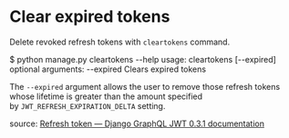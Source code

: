 # Clear expired tokens

Delete revoked refresh tokens with `cleartokens` command.

$ python manage.py cleartokens --help
usage: cleartokens [--expired]
optional arguments:
  --expired             Clears expired tokens

The `--expired` argument allows the user to remove those refresh tokens whose lifetime is greater than the amount specified by `JWT_REFRESH_EXPIRATION_DELTA` setting.

source: [Refresh token &#8212; Django GraphQL JWT 0.3.1 documentation](https://django-graphql-jwt.domake.io/en/stable/refresh_token.html)


